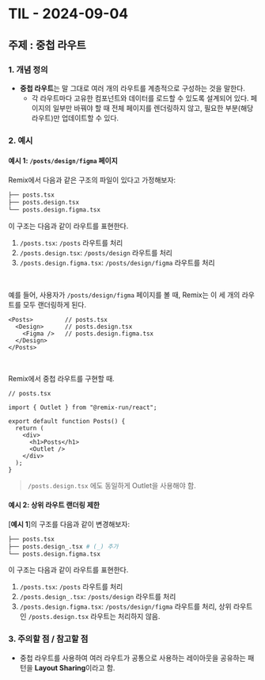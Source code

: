 # TIL - 2024-09-04

## 주제 : 중첩 라우트

### 1. 개념 정의
- **중첩 라우트**는 말 그대로 여러 개의 라우트를 계층적으로 구성하는 것을 말한다.
  - 각 라우트마다 고유한 컴포넌트와 데이터를 로드할 수 있도록 설계되어 있다. 페이지의 일부만 바꿔야 할 때 전체 페이지를 렌더링하지 않고, 필요한 부분(해당 라우트)만 업데이트할 수 있다.

### 2. 예시

#### **예시 1**: `/posts/design/figma` 페이지

Remix에서 다음과 같은 구조의 파일이 있다고 가정해보자:

```bash
├── posts.tsx
├── posts.design.tsx
└── posts.design.figma.tsx
```

이 구조는 다음과 같이 라우트를 표현한다.

1. `/posts.tsx`: `/posts` 라우트를 처리
2. `/posts.design.tsx`: `/posts/design` 라우트를 처리
3. `/posts.design.figma.tsx`: `/posts/design/figma` 라우트를 처리

<br/>

예를 들어, 사용자가 `/posts/design/figma` 페이지를 볼 때, Remix는 이 세 개의 라우트를 모두 랜더링하게 된다.

```tsx
<Posts>         // posts.tsx
  <Design>      // posts.design.tsx
    <Figma />   // posts.design.figma.tsx
  </Design>
</Posts>
```
<br/>

Remix에서 중첩 라우트를 구현할 때.

```tsx
// posts.tsx

import { Outlet } from "@remix-run/react";

export default function Posts() {
  return (
    <div>
      <h1>Posts</h1>
      <Outlet />
    </div>
  );
}
```
> `/posts.design.tsx` 에도 동일하게 Outlet을 사용해야 함.

#### **예시 2**: 상위 라우트 랜더링 제한

\[**예시 1**\]의 구조를 다음과 같이 변경해보자:

```bash
├── posts.tsx
├── posts.design_.tsx # (_) 추가
└── posts.design.figma.tsx
```

이 구조는 다음과 같이 라우트를 표현한다.

1. `/posts.tsx`: `/posts` 라우트를 처리
2. `/posts.design_.tsx`: `/posts/design` 라우트를 처리
3. `/posts.design.figma.tsx`: `/posts/design/figma` 라우트를 처리, 상위 라우트인 `/posts.design.tsx` 라우트는 처리하지 않음.

### 3. 주의할 점 / 참고할 점
- 중첩 라우트를 사용하여 여러 라우트가 공통으로 사용하는 레이아웃을 공유하는 패턴을 **Layout Sharing**이라고 함.
